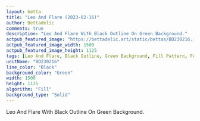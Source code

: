 ```yaml
---
layout: betta
title: "Leo And Flare (2023-02-16)"
author: Bettadelic
comments: true
description: "Leo And Flare With Black Outline On Green Background."
actpub_featured_image: "https://bettadelic.art/static/bettas/BD230216.jpg"
actpub_featured_image_width: 1500
actpub_featured_image_height: 1125
tags: [Leo And Flare, Black Outline, Green Background, Fill Pattern, February 2023]
unitName: "BD230216"
line_color: "Black"
background_color: "Green"
width: 1500
height: 1125
algorithm: "Fill"
background_type: "Solid"
---
```


Leo And Flare With Black Outline On Green Background.
